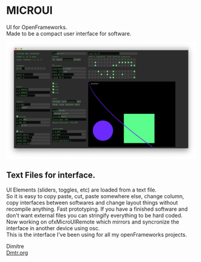 # MICROUI

UI for OpenFrameworks.  
Made to be a compact user interface for software.

![IMAGE ALT TEXT HERE](microui.png)


## Text Files for interface.
UI Elements (sliders, toggles, etc) are loaded from a text file.  
So it is easy to copy paste, cut, paste somewhere else, change column, copy interfaces between softwares
and change layout things without recompile anything. Fast prototyping.
If you have a finished software and don't want external files you can stringify everything to be hard coded.  
Now working on ofxMicroUIRemote which mirrors and syncronize the interface in another device using osc.  
This is the interface I've been using for all my openFrameworks projects.  
  
Dimitre  
[Dmtr.org](http://google.com)